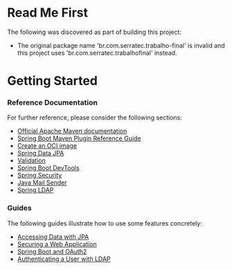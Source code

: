 # Read Me First
The following was discovered as part of building this project:

* The original package name 'br.com.serratec.trabalho-final' is invalid and this project uses 'br.com.serratec.trabalhofinal' instead.

# Getting Started

### Reference Documentation
For further reference, please consider the following sections:

* [Official Apache Maven documentation](https://maven.apache.org/guides/index.html)
* [Spring Boot Maven Plugin Reference Guide](https://docs.spring.io/spring-boot/docs/2.5.6/maven-plugin/reference/html/)
* [Create an OCI image](https://docs.spring.io/spring-boot/docs/2.5.6/maven-plugin/reference/html/#build-image)
* [Spring Data JPA](https://docs.spring.io/spring-boot/docs/2.5.6/reference/htmlsingle/#boot-features-jpa-and-spring-data)
* [Validation](https://docs.spring.io/spring-boot/docs/2.5.6/reference/htmlsingle/#boot-features-validation)
* [Spring Boot DevTools](https://docs.spring.io/spring-boot/docs/2.5.6/reference/htmlsingle/#using-boot-devtools)
* [Spring Security](https://docs.spring.io/spring-boot/docs/2.5.6/reference/htmlsingle/#boot-features-security)
* [Java Mail Sender](https://docs.spring.io/spring-boot/docs/2.5.6/reference/htmlsingle/#boot-features-email)
* [Spring LDAP](https://docs.spring.io/spring-boot/docs/2.5.6/reference/htmlsingle/#boot-features-ldap)

### Guides
The following guides illustrate how to use some features concretely:

* [Accessing Data with JPA](https://spring.io/guides/gs/accessing-data-jpa/)
* [Securing a Web Application](https://spring.io/guides/gs/securing-web/)
* [Spring Boot and OAuth2](https://spring.io/guides/tutorials/spring-boot-oauth2/)
* [Authenticating a User with LDAP](https://spring.io/guides/gs/authenticating-ldap/)

